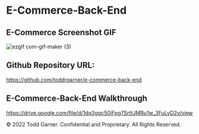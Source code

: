 # E-Commerce-Back-End











## E-Commerce Screenshot GIF

![ezgif com-gif-maker (3)](https://user-images.githubusercontent.com/110719370/196908785-36162e8b-ba39-402b-bf88-3dc6fa93e018.gif)

## Github Repository URL:

https://github.com/toddrgarner/e-commerce-back-end
## E-Commerce-Back-End Walkthrough

https://drive.google.com/file/d/1dq3ggc50iFpg7SrttJMRu1w_3FuLvD2v/view

© 2022 Todd Garner. Confidential and Proprietary. All Rights Reserved.
